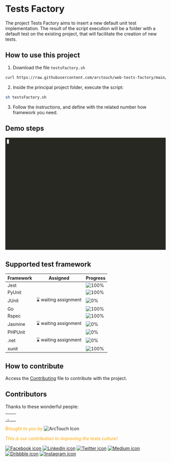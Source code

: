 # Tests Factory

The project Tests Factory aims to insert a new default unit test implementation. The result of the script execution will be a folder with a default test on the existing project, that will facilitate the creation of new tests.


## How to use this project
1. Download the file `testsFactory.sh`
```sh
curl https://raw.githubusercontent.com/arctouch/web-tests-factory/main/testsFactory.sh -o testsFactory.sh
```
2. Inside the principal project folder, execute the script:
```sh
sh testsFactory.sh
```
3. Follow the instructions, and define with the related number how framework you need.

## Demo steps

![Demo steps](https://raw.githubusercontent.com/arctouch/web-tests-factory/main/assets/demo.gif)

## Supported test framework

<!-- begin-progress-table -->

| Framework                                   | Assigned          | Progress |
| ------------------------------------------- | ----------------- | -------- |
| Jest                                        | <a href="https://github.com/arctouch-leticiacoelho"><img src="https://avatars.githubusercontent.com/u/82114897?s=400&u=d6c8879b59c0d69fafe4206620f8b4cbd4f4ab81&v=4" width="25px;" style="border-radius:50%" alt=""/></a>|![100%](https://progress-bar.dev/100)|
| PyUnit                                      | <a href="https://github.com/arctouch-leticiacoelho"><img src="https://avatars.githubusercontent.com/u/82114897?s=400&u=d6c8879b59c0d69fafe4206620f8b4cbd4f4ab81&v=4" width="25px;" style="border-radius:50%" alt=""/></a><a href="https://joaomarcuslf.com/"><img src="https://avatars.githubusercontent.com/u/78762417?v=4" width="25px;" style="border-radius:50%" alt=""/></a>|![100%](https://progress-bar.dev/100)|
| JUnit                                       | ⌛ waiting assignment|![0%](https://progress-bar.dev/0)|
| Go                                          | <a href="https://joaomarcuslf.com/"><img src="https://avatars.githubusercontent.com/u/78762417?v=4" width="25px;" style="border-radius:50%" alt=""/></a>|![100%](https://progress-bar.dev/100)|
| Rspec                                      | <a href="https://github.com/arctouch-matheusgraciano"><img src="https://avatars.githubusercontent.com/u/89080926?v=4" width="25px;" style="border-radius:50%" alt=""/></a>  <a href="https://joaomarcuslf.com/"><img src="https://avatars.githubusercontent.com/u/78762417?v=4" width="25px;" style="border-radius:50%" alt=""/></a>|![100%](https://progress-bar.dev/100)|
| Jasmine                                     | ⌛ waiting assignment|![0%](https://progress-bar.dev/0)|
| PHPUnit                                     | <a href="https://github.com/arctouch-matheusgraciano"><img src="https://avatars.githubusercontent.com/u/89080926?v=4" width="25px;" style="border-radius:50%" alt=""/></a> |![0%](https://progress-bar.dev/0)|
| .net                                        | ⌛ waiting assignment|![0%](https://progress-bar.dev/0)|
| xunit                                        | <a href="https://github.com/arctouch-igorparanhos"><img src="https://avatars.githubusercontent.com/u/90213223?v=4" width="25px;" style="border-radius:50%" alt=""/></a>|![100%](https://progress-bar.dev/100)|

<!-- end-progress-table -->


## How to contribute

Access the [Contributing](contribute.md) file to contribute with the project.

## Contributors

Thanks to these wonderful people:

<!-- ALL-CONTRIBUTORS-LIST:START - Do not remove or modify this section -->
<!-- prettier-ignore-start -->
<!-- markdownlint-disable -->
<table>
  <tr>
    <td align="center">
       <a href="https://github.com/arctouch-leticiacoelho"><img src="https://avatars.githubusercontent.com/u/82114897?s=400&u=d6c8879b59c0d69fafe4206620f8b4cbd4f4ab81&v=4" width="80px;" style="border-radius:50%" alt=""/>  </a>
       <a href="https://github.com/arctouch-pedrocosta"><img src="https://avatars.githubusercontent.com/u/10923005?v=4" width="80px;" style="border-radius:50%" alt=""/></a>
       <a href="https://joaomarcuslf.com/"><img src="https://avatars.githubusercontent.com/u/78762417?v=4" width="80px;" style="border-radius:50%" alt=""/></a>
      <a href="https://github.com/arctouch-matheusgraciano"><img src="https://avatars.githubusercontent.com/u/89080926?v=4" width="80px;" style="border-radius:50%" alt=""/></a>
      <a href="https://github.com/0x6775737461"><img src="https://avatars.githubusercontent.com/u/81694100?v=4" width="80px;" style="border-radius:50%" alt=""/></a>
       <a href="https://github.com/arctouch-igorparanhos"><img src="https://avatars.githubusercontent.com/u/90213223?v=4" width="80px;" style="border-radius:50%" alt=""/></a>
    </td>
  </tr>
</table>

<!-- markdownlint-restore -->
<!-- prettier-ignore-end -->

<!-- ALL-CONTRIBUTORS-LIST:END -->


<span style="color:orange"><em>Brought to you by </em></span> <img src="https://pbs.twimg.com/profile_images/1156669334531596293/ufha-qND_400x400.png"  border="0" alt="ArcTouch Icon" height="60"/>

<span style="color:orange"><em>This is our contribution to improving the tests culture!</em></span>

<a href="https://www.facebook.com/ArcTouchBrasil/"><img alt="Facebook icon" src="https://img.icons8.com/ios-filled/50/000000/facebook-circled--v1.png" width="30"/></a>
<a href="https://www.linkedin.com/company/arctouch"><img alt="Linkedin icon" src="https://img.icons8.com/ios-filled/50/000000/linkedin-circled--v1.png" width="30"/></a>
<a href="https://twitter.com/arctouch"><img alt="Twitter icon" src="https://img.icons8.com/ios-filled/50/000000/twitter-circled--v1.png" width="30"/></a>
<a href="https://medium.com/arctouch"><img alt="Medium icon" src="https://img.icons8.com/ios-filled/50/000000/medium-logo.png" width="30"/></a>
<a href="https://dribbble.com/arctouch"><img alt="Dribbble icon" src="https://img.icons8.com/dotty/80/000000/dribbble.png" width="30"/></a>
<a href="https://www.instagram.com/arctouchlife/"><img alt="Instagram icon" src="https://img.icons8.com/ios-filled/50/000000/instagram-new.png" width="30"/></a>
